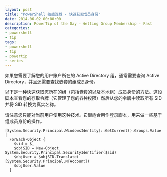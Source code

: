```yaml
---
layout: post
title: "PowerShell 技能连载 - 快速获取成员身份"
date: 2014-06-02 00:00:00
description: PowerTip of the Day - Getting Group Membership - Fast
categories:
- powershell
- tip
tags:
- powershell
- tip
- powertip
- series
---
```

如果您需要了解您的用户账户所在的 Active Directory 组，通常需要查询 Active Directory，并且还需要查找嵌套的组成员身份。

以下是一种快速获取您所在的组（包括嵌套的以及本地组）成员身份的方法。这段脚本查看您的存取令牌（它管理了您的各种权限）然后从您的令牌中读取所有 SID 并将 SID 转换为真实名称。

请注意您只能对当前用户使用这种技术。它很适合用作登录脚本，用来做一些基于组成员身份的操作。

    [System.Security.Principal.WindowsIdentity]::GetCurrent().Groups.Value |
      ForEach-Object {
        $sid = $_
        $objSID = New-Object System.Security.Principal.SecurityIdentifier($sid) 
        $objUser = $objSID.Translate( [System.Security.Principal.NTAccount]) 
        $objUser.Value
      } 

<!--本文国际来源：[Getting Group Membership - Fast](http://community.idera.com/powershell/powertips/b/tips/posts/getting-group-membership-fast)-->
